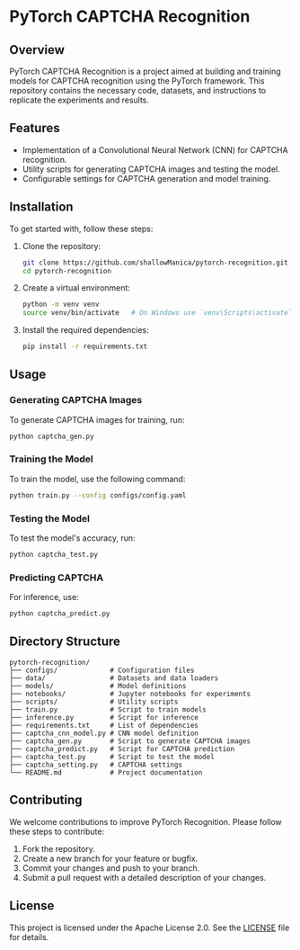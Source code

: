 
# PyTorch CAPTCHA Recognition

## Overview
PyTorch CAPTCHA Recognition is a project aimed at building and training models for CAPTCHA recognition using the PyTorch framework. This repository contains the necessary code, datasets, and instructions to replicate the experiments and results.

## Features
- Implementation of a Convolutional Neural Network (CNN) for CAPTCHA recognition.
- Utility scripts for generating CAPTCHA images and testing the model.
- Configurable settings for CAPTCHA generation and model training.

## Installation
To get started with, follow these steps:

1. Clone the repository:
   ```bash
   git clone https://github.com/shallowManica/pytorch-recognition.git
   cd pytorch-recognition
   ```

2. Create a virtual environment:
   ```bash
   python -m venv venv
   source venv/bin/activate   # On Windows use `venv\Scripts\activate`
   ```

3. Install the required dependencies:
   ```bash
   pip install -r requirements.txt
   ```

## Usage
### Generating CAPTCHA Images
To generate CAPTCHA images for training, run:
```bash
python captcha_gen.py
```

### Training the Model
To train the model, use the following command:
```bash
python train.py --config configs/config.yaml
```

### Testing the Model
To test the model's accuracy, run:
```bash
python captcha_test.py
```

### Predicting CAPTCHA
For inference, use:
```bash
python captcha_predict.py
```

## Directory Structure
```plaintext
pytorch-recognition/
├── configs/             # Configuration files
├── data/                # Datasets and data loaders
├── models/              # Model definitions
├── notebooks/           # Jupyter notebooks for experiments
├── scripts/             # Utility scripts
├── train.py             # Script to train models
├── inference.py         # Script for inference
├── requirements.txt     # List of dependencies
├── captcha_cnn_model.py # CNN model definition
├── captcha_gen.py       # Script to generate CAPTCHA images
├── captcha_predict.py   # Script for CAPTCHA prediction
├── captcha_test.py      # Script to test the model
├── captcha_setting.py   # CAPTCHA settings
└── README.md            # Project documentation
```

## Contributing
We welcome contributions to improve PyTorch Recognition. Please follow these steps to contribute:

1. Fork the repository.
2. Create a new branch for your feature or bugfix.
3. Commit your changes and push to your branch.
4. Submit a pull request with a detailed description of your changes.

## License
This project is licensed under the Apache License 2.0. See the [LICENSE](LICENSE) file for details.

